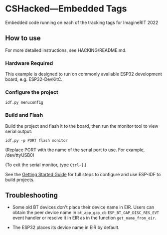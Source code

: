 # CSHacked—Embedded Tags

Embedded code running on each of the tracking tags for ImagineRIT 2022

## How to use

For more detailed instructions, see HACKING/README.md.

### Hardware Required

This example is designed to run on commonly available ESP32 development board, e.g. ESP32-DevKitC.

### Configure the project

```
idf.py menuconfig
```

### Build and Flash

Build the project and flash it to the board, then run the monitor tool to view serial output:

```
idf.py -p PORT flash monitor
```

(Replace PORT with the name of the serial port to use. For example, /dev/ttyUSB0)

(To exit the serial monitor, type ``Ctrl-]``.)

See the [Getting Started Guide](https://docs.espressif.com/projects/esp-idf/en/latest/get-started/index.html) for full steps to configure and use ESP-IDF to build projects.

## Troubleshooting

- Some old BT devices don't place their device name in EIR. Users can obtain the peer device name in `bt_app_gap_cb` `ESP_BT_GAP_DISC_RES_EVT` event handler or resolve it in EIR as in the function `get_name_from_eir`.

- The ESP32 places its device name in EIR by default.
